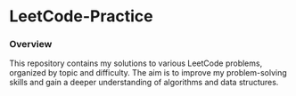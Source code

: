 # LeetCode-Practice

### Overview
This repository contains my solutions to various LeetCode problems, organized by topic and difficulty. The aim is to improve my problem-solving skills and gain a deeper understanding of algorithms and data structures.

